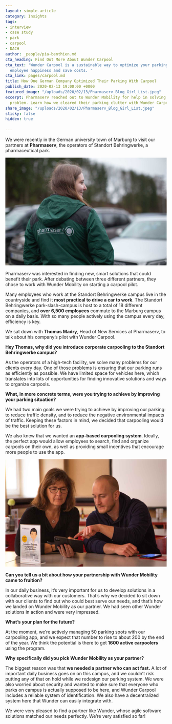 ```yaml
---
layout: simple-article
category: Insights
tags:
- interview
- case study
- park
- carpool
- DACH
author: _people/pia-benthien.md
cta_heading: Find Out More About Wunder Carpool
cta_text: 'Wunder Carpool is a sustainable way to optimize your parking, increase
  employee happiness and save costs. '
cta_link: pages/carpool.md
title: How One German Company Optimized Their Parking With Carpool
publish_date: 2020-02-13 19:00:00 +0000
featured_image: "/uploads/2020/02/13/Pharmaserv_Blog_Girl_List.jpeg"
excerpt: Pharmaserv reached out to Wunder Mobility for help in solving a unique parking
  problem. Learn how we cleared their parking clutter with Wunder Carpool.
share_image: "/uploads/2020/02/13/Pharmaserv_Blog_Girl_List.jpeg"
sticky: false
hidden: true

---
```

We were recently in the German university town of Marburg to visit our partners at **Pharmaserv**, the operators of Standort Behringwerke, a pharmaceutical park.

![](/uploads/2020/02/13/Pharmaserv_Blog_Girl_Body.jpg)

Pharmaserv was interested in finding new, smart solutions that could benefit their park. After debating between three different partners, they chose to work with Wunder Mobility on starting a carpool pilot.

Many employees who work at the Standort Behringwerke campus live in the countryside and find it **most practical to drive a car to work**. The Standort Behringwerke park-slash-campus is host to a total of 18 different companies, and **over 6,500 employees** commute to the Marburg campus on a daily basis. With so many people actively using the campus every day, efficiency is key. 

We sat down with **Thomas Madry**, Head of New Services at Pharmaserv, to talk about his company’s pilot with Wunder Carpool.

**Hey Thomas, why did you introduce corporate carpooling to the Standort Behringwerke campus?**

As the operators of a high-tech facility, we solve many problems for our clients every day. One of those problems is ensuring that our parking runs as efficiently as possible. We have limited space for vehicles here, which translates into lots of opportunities for finding innovative solutions and ways to organize carpools.

**What, in more concrete terms, were you trying to achieve by improving your parking situation?**

We had two main goals we were trying to achieve by improving our parking: to reduce traffic density, and to reduce the negative environmental impacts of traffic. Keeping these factors in mind, we decided that carpooling would be the best solution for us.

We also knew that we wanted an **app-based carpooling system**. Ideally, the perfect app would allow employees to search, find and organize carpools on their own, as well as providing small incentives that encourage more people to use the app.

![](/uploads/2020/02/13/Pharmaserv_Blog_Body-1.jpg)

**Can you tell us a bit about how your partnership with Wunder Mobility came to fruition?**

In our daily business, it’s very important for us to develop solutions in a collaborative way with our customers. That’s why we decided to sit down with our clients to find out who could best serve our needs, and that’s how we landed on Wunder Mobility as our partner. We had seen other Wunder solutions in action and were very impressed.

**What’s your plan for the future?**

At the moment, we’re actively managing 50 parking spots with our carpooling app, and we expect that number to rise to about 200 by the end of the year. We think the potential is there to get **1600 active carpoolers** using the program.

**Why specifically did you pick Wunder Mobility as your partner?**

The biggest reason was that **we needed a partner who can act fast.** A lot of important daily business goes on on this campus, and we couldn’t risk putting any of that on hold while we redesign our parking system. We were also worried about security and wanted to make sure that everyone who parks on campus is actually supposed to be here, and Wunder Carpool includes a reliable system of identification. We also have a decentralized system here that Wunder can easily integrate with.

We were very pleased to find a partner like Wunder, whose agile software solutions matched our needs perfectly. We’re very satisfied so far!